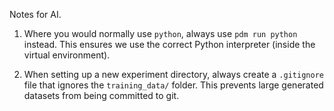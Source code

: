 Notes for AI. 

1. Where you would normally use `python`, always use `pdm run python` instead. This ensures we use the correct Python interpreter (inside the virtual environment).

2. When setting up a new experiment directory, always create a `.gitignore` file that ignores the `training_data/` folder. This prevents large generated datasets from being committed to git.